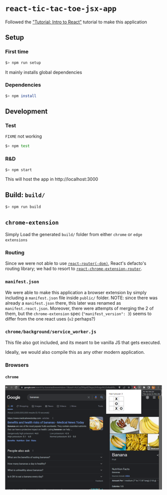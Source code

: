# `react-tic-tac-toe-jsx-app`

Followed the ["Tutorial: Intro to React"](https://reactjs.org/tutorial/tutorial.html) tutorial to make this application

## Setup

### First time

```bash
$> npm run setup
```

It mainly installs global dependencies

### Dependencies

```bash
$> npm install
```

## Development

### Test

`FIXME` not working

```bash
$> npm test
```

### R&D

```bash
$> npm start
```

This will host the app in http://localhost:3000

## Build: `build/`

```bash
$> npm run build
```

## `chrome-extension`

Simply Load the generated `build/` folder from either `chrome` or `edge` `extensions`

### Routing

Since we were not able to use [`react-router(-dom)`](https://github.com/remix-run/react-router), React's defacto's routing library; we had to resort to [`react-chrome-extension-router`](https://github.com/kelsonpw/react-chrome-extension-router).

### `manifest.json`

We were able to make this application a browser extension by simply including a `manifest.json` file inside `public/` folder. NOTE: since there was already a `manifest.json` there, this later was renamed as `manifest.react.json`. Moreover, there were attempts of merging the 2 of them, but the `chrome-extension` spec (`"manifest_version": 3`) seems to differ from the one react uses (`v2` perhaps?)

### `chrome/background/service_worker.js`

This file also got included, and its meant to be vanilla JS that gets executed.

Ideally, we would also compile this as any other modern application.

### Browsers

#### `chrome`

![chrome-extension](./README/chrome/popup.png)
